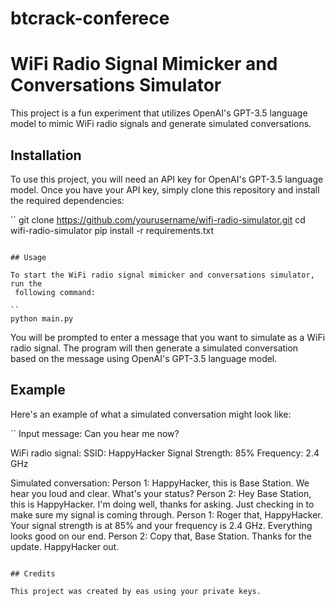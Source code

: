 # btcrack-conferece

# WiFi Radio Signal Mimicker and Conversations Simulator

This project is a fun experiment that utilizes OpenAI's GPT-3.5 language model
 to mimic WiFi radio signals and generate simulated conversations.

## Installation

To use this project, you will need an API key for OpenAI's GPT-3.5 language
 model. Once you have your API key, simply clone this repository and install the
 required dependencies:

``
git clone https://github.com/yourusername/wifi-radio-simulator.git
cd wifi-radio-simulator
pip install -r requirements.txt
```

## Usage

To start the WiFi radio signal mimicker and conversations simulator, run the
 following command:

``
python main.py
```

You will be prompted to enter a message that you want to simulate as a WiFi
 radio signal. The program will then generate a simulated conversation based on
 the message using OpenAI's GPT-3.5 language model.

## Example

Here's an example of what a simulated conversation might look like:

``
Input message: Can you hear me now?

WiFi radio signal:
SSID: HappyHacker
Signal Strength: 85%
Frequency: 2.4 GHz

Simulated conversation:
Person 1: HappyHacker, this is Base Station. We hear you loud and clear. What's
 your status?
Person 2: Hey Base Station, this is HappyHacker. I'm doing well, thanks for
 asking. Just checking in to make sure my signal is coming through.
Person 1: Roger that, HappyHacker. Your signal strength is at 85% and your
 frequency is 2.4 GHz. Everything looks good on our end.
Person 2: Copy that, Base Station. Thanks for the update. HappyHacker out.
```

## Credits

This project was created by eas using your private keys.
